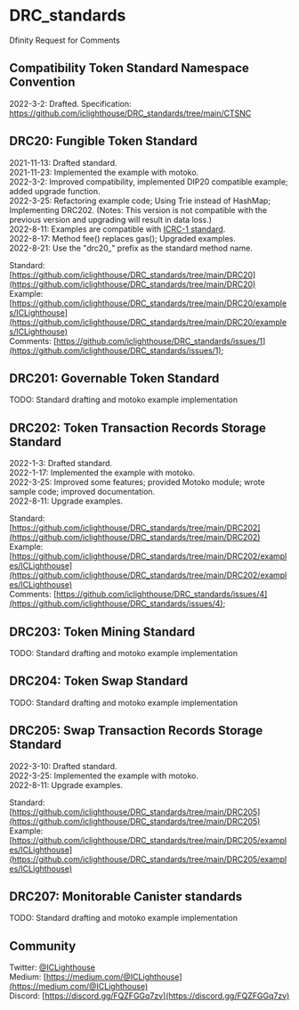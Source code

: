 
# DRC_standards
Dfinity Request for Comments

## Compatibility Token Standard Namespace Convention
2022-3-2: Drafted.
Specification: https://github.com/iclighthouse/DRC_standards/tree/main/CTSNC
 
## DRC20: Fungible Token Standard 
2021-11-13: Drafted standard.  
2021-11-23: Implemented the example with motoko.  
2022-3-2: Improved compatibility, implemented DIP20 compatible example; added upgrade function.  
2022-3-25: Refactoring example code; Using Trie instead of HashMap; Implementing DRC202. (Notes: This version is not compatible with the previous version and upgrading will result in data loss.)  
2022-8-11: Examples are compatible with [ICRC-1 standard](https://github.com/dfinity/ICRC-1).  
2022-8-17: Method fee() replaces gas(); Upgraded examples.  
2022-8-21: Use the "drc20_" prefix as the standard method name.  

Standard: [https://github.com/iclighthouse/DRC_standards/tree/main/DRC20](https://github.com/iclighthouse/DRC_standards/tree/main/DRC20)  
Example: [https://github.com/iclighthouse/DRC_standards/tree/main/DRC20/examples/ICLighthouse](https://github.com/iclighthouse/DRC_standards/tree/main/DRC20/examples/ICLighthouse)  
Comments: [https://github.com/iclighthouse/DRC_standards/issues/1](https://github.com/iclighthouse/DRC_standards/issues/1);  

## DRC201: Governable Token Standard

TODO: Standard drafting and motoko example implementation

## DRC202: Token Transaction Records Storage Standard 

2022-1-3: Drafted standard.   
2022-1-17: Implemented the example with motoko.   
2022-3-25: Improved some features; provided Motoko module; wrote sample code; improved documentation.   
2022-8-11: Upgrade examples.  

Standard: [https://github.com/iclighthouse/DRC_standards/tree/main/DRC202](https://github.com/iclighthouse/DRC_standards/tree/main/DRC202)  
Example: [https://github.com/iclighthouse/DRC_standards/tree/main/DRC202/examples/ICLighthouse](https://github.com/iclighthouse/DRC_standards/tree/main/DRC202/examples/ICLighthouse)  
Comments: [https://github.com/iclighthouse/DRC_standards/issues/4](https://github.com/iclighthouse/DRC_standards/issues/4);  

## DRC203: Token Mining Standard

TODO: Standard drafting and motoko example implementation

## DRC204: Token Swap Standard

TODO: Standard drafting and motoko example implementation

## DRC205: Swap Transaction Records Storage Standard

2022-3-10: Drafted standard.   
2022-3-25: Implemented the example with motoko.   
2022-8-11: Upgrade examples.  

Standard: [https://github.com/iclighthouse/DRC_standards/tree/main/DRC205](https://github.com/iclighthouse/DRC_standards/tree/main/DRC205)  
Example: [https://github.com/iclighthouse/DRC_standards/tree/main/DRC205/examples/ICLighthouse](https://github.com/iclighthouse/DRC_standards/tree/main/DRC205/examples/ICLighthouse)  



## DRC207: Monitorable Canister standards

TODO: Standard drafting and motoko example implementation

## Community

Twitter: [@ICLighthouse](https://twitter.com/ICLighthouse)  
Medium: [https://medium.com/@ICLighthouse](https://medium.com/@ICLighthouse)   
Discord: [https://discord.gg/FQZFGGq7zv](https://discord.gg/FQZFGGq7zv)  